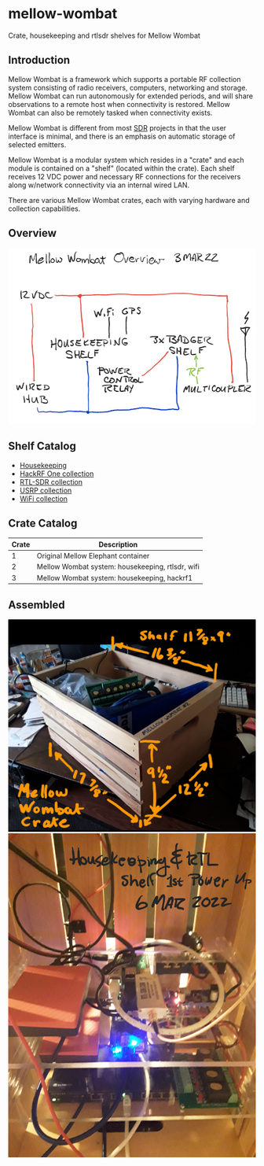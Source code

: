 # mellow-wombat
Crate, housekeeping and rtlsdr shelves for Mellow Wombat

## Introduction
Mellow Wombat is a framework which supports a portable RF collection system consisting of radio receivers, computers, networking and storage.  Mellow Wombat can run autonomously for extended periods, and will share observations to a remote host when connectivity is restored.  Mellow Wombat can also be remotely tasked when connectivity exists.  

Mellow Wombat is different from most [SDR](https://en.wikipedia.org/wiki/Software-defined_radio) projects in that the user interface is minimal, and there is an emphasis on automatic storage of selected emitters.

Mellow Wombat is a modular system which resides in a "crate" and each module is contained on a "shelf" (located within the crate).  Each shelf receives 12 VDC power and necessary RF connections for the receivers along w/network connectivity via an internal wired LAN.

There are various Mellow Wombat crates, each with varying hardware and collection capabilities.

## Overview
![overview](https://github.com/guycole/mellow-wombat/blob/main/grafix/overview.png)

## Shelf Catalog
+ [Housekeeping](https://github.com/guycole/mellow-wombat/blob/main/housekeeping/README.md)
+ [HackRF One collection](https://github.com/guycole/mellow-wombat/tree/main/hackrf1/README.md)
+ [RTL-SDR collection](https://github.com/guycole/mellow-wombat/tree/main/rtlsdr/README.md)
+ [USRP collection](https://github.com/guycole/mellow-wombat/tree/main/usrp1/README.md)
+ [WiFi collection](https://github.com/guycole/mellow-wombat/tree/main/wifi/README.md)

## Crate Catalog
| Crate | Description                                      |
| ----- | ------------------------------------------------ |
|     1 | Original Mellow Elephant container               |
|     2 | Mellow Wombat system: housekeeping, rtlsdr, wifi |
|     3 | Mellow Wombat system: housekeeping, hackrf1      |

## Assembled
![dimensions](https://github.com/guycole/mellow-wombat/blob/main/grafix/crate_dimensions.png)
![first_power](https://github.com/guycole/mellow-wombat/blob/main/grafix/first_power.png)
